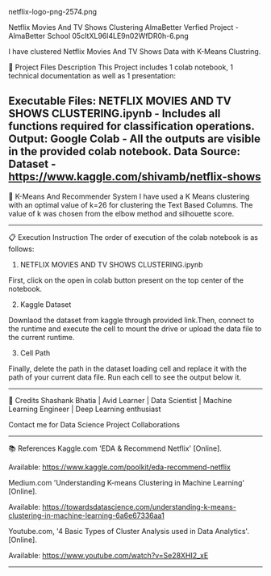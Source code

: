 netflix-logo-png-2574.png

Netflix Movies And TV Shows Clustering
AlmaBetter Verfied Project - AlmaBetter School
05cItXL96l4LE9n02WfDR0h-6.png

I have clustered Netflix Movies And TV Shows Data with K-Means Clustring.

💾 Project Files Description
This Project includes 1 colab notebook, 1 technical documentation as well as 1 presentation:

Executable Files:
NETFLIX MOVIES AND TV SHOWS CLUSTERING.ipynb - Includes all functions required for classification operations.
Output:
Google Colab - All the outputs are visible in the provided colab notebook.
Data Source:
Dataset - https://www.kaggle.com/shivamb/netflix-shows
-----------------------------------------------------

📖 K-Means And Recommender System
I have used a K Means clustering with an optimal value of k=26 for clustering the Text Based Columns. The value of k was chosen from the elbow method and silhouette score.

-----------------------------------------------------

📋 Execution Instruction
The order of execution of the colab notebook is as follows:

1) NETFLIX MOVIES AND TV SHOWS CLUSTERING.ipynb

First, click on the open in colab button present on the top center of the notebook.

2) Kaggle Dataset

Downlaod the dataset from kaggle through provided link.Then, connect to the runtime and execute the cell to mount the drive or upload the data file to the current runtime.

3) Cell Path

Finally, delete the path in the dataset loading cell and replace it with the path of your current data file. Run each cell to see the output below it.

-----------------------------------------------------

📜 Credits
Shashank Bhatia | Avid Learner | Data Scientist | Machine Learning Engineer | Deep Learning enthusiast

Contact me for Data Science Project Collaborations


-----------------------------------------------------

📚 References
Kaggle.com 'EDA & Recommend Netflix' [Online].

Available: https://www.kaggle.com/poolkit/eda-recommend-netflix

Medium.com 'Understanding K-means Clustering in Machine Learning' [Online].

Available: https://towardsdatascience.com/understanding-k-means-clustering-in-machine-learning-6a6e67336aa1

Youtube.com, '4 Basic Types of Cluster Analysis used in Data Analytics'. [Online].

Available: https://www.youtube.com/watch?v=Se28XHI2_xE

-----------------------------------------------------

